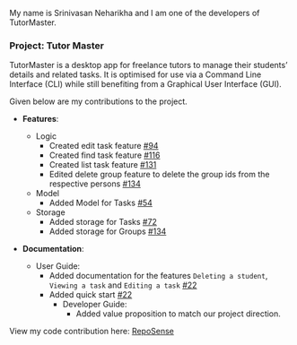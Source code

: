 My name is Srinivasan Neharikha and I am one of the developers of TutorMaster.

### Project: Tutor Master

TutorMaster is a desktop app for freelance tutors to manage their students’ details and related tasks.
It is optimised for use via a Command Line Interface (CLI) while still benefiting from a Graphical User Interface (GUI).

Given below are my contributions to the project.

* **Features**:
  * Logic
    * Created edit task feature [\#94](https://github.com/AY2122S1-CS2103T-W16-4/tp/issues/94)
    * Created find task feature [\#116](https://github.com/AY2122S1-CS2103T-W16-4/tp/issues/116)
    * Created list task feature [\#131](https://github.com/AY2122S1-CS2103T-W16-4/tp/issues/131)
    * Edited delete group feature to delete the group ids from the respective persons [\#134](https://github.com/AY2122S1-CS2103T-W16-4/tp/issues/134)
  * Model
    * Added Model for Tasks [\#54](https://github.com/AY2122S1-CS2103T-W16-4/tp/issues/54)
  * Storage
    * Added storage for Tasks [\#72](https://github.com/AY2122S1-CS2103T-W16-4/tp/issues/72)
    * Added storage for Groups [\#134](https://github.com/AY2122S1-CS2103T-W16-4/tp/issues/134)

* **Documentation**:
  * User Guide:
    * Added documentation for the features `Deleting a student`, `Viewing a task` and `Editing a task` [\#22]()
    * Added quick start [\#22]()
      * Developer Guide:
          * Added value proposition to match our project direction.

View my code contribution here: [RepoSense](https://nus-cs2103-ay2122s1.github.io/tp-dashboard/?search=&sort=groupTitle&sortWithin=title&since=2021-09-17&timeframe=commit&mergegroup=&groupSelect=groupByRepos&breakdown=false&tabOpen=true&tabType=authorship&tabAuthor=Neha-5678&tabRepo=AY2122S1-CS2103T-W16-4%2Ftp%5Bmaster%5D&authorshipIsMergeGroup=false&authorshipFileTypes=docs~functional-code~test-code&authorshipIsBinaryFileTypeChecked=false)
